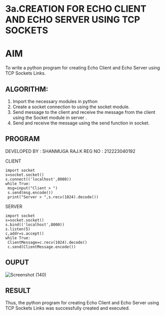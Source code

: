 # 3a.CREATION FOR ECHO CLIENT AND ECHO SERVER USING TCP SOCKETS
# AIM
To write a python program for creating Echo Client and Echo Server using TCP
Sockets Links.
## ALGORITHM:
1. Import the necessary modules in python
2. Create a socket connection to using the socket module.
3. Send message to the client and receive the message from the client using the Socket module in
 server .
4. Send and receive the message using the send function in socket.
## PROGRAM
DEVELOPED BY : SHANMUGA RAJ.K REG NO : 212223040192

CLIENT
```
import socket
s=socket.socket()
s.connect(('localhost',8000))
while True:
 msg=input("Client > ")
 s.send(msg.encode())
 print("Server > ",s.recv(1024).decode())
```
SERVER
```
import socket
s=socket.socket()
s.bind(('localhost',8000))
s.listen(5)
c,addr=s.accept()
while True:
 ClientMessage=c.recv(1024).decode()
 c.send(ClientMessage.encode())
```
## OUPUT
![Screenshot (140)](https://github.com/K-Shanmugaraj/3a.Sockets_Creation_for_Echo_Client_and_Echo_Server/assets/144870425/a51d26eb-9f73-42a5-b805-62bbb7a2fda6)

## RESULT
Thus, the python program for creating Echo Client and Echo Server using TCP Sockets Links 
was successfully created and executed.
